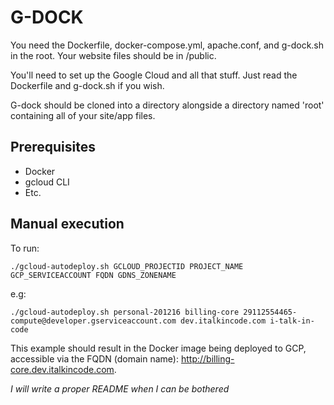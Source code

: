 # G-DOCK

You need the Dockerfile, docker-compose.yml, apache.conf, and g-dock.sh in the root. Your website files should be in /public.

You'll need to set up the Google Cloud and all that stuff. Just read the Dockerfile and g-dock.sh if you wish.

G-dock should be cloned into a directory alongside a directory named 'root' containing all of your site/app files.

## Prerequisites

- Docker
- gcloud CLI
- Etc.

## Manual execution

To run:

```
./gcloud-autodeploy.sh GCLOUD_PROJECTID PROJECT_NAME GCP_SERVICEACCOUNT FQDN GDNS_ZONENAME
```

e.g:

```
./gcloud-autodeploy.sh personal-201216 billing-core 29112554465-compute@developer.gserviceaccount.com dev.italkincode.com i-talk-in-code
```

This example should result in the Docker image being deployed to GCP, accessible via the FQDN (domain name): http://billing-core.dev.italkincode.com.

_I will write a proper README when I can be bothered_
